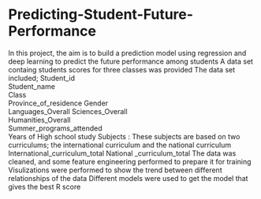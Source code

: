 # Predicting-Student-Future-Performance
In this project, the aim is to build a prediction model using regression and deep learning to predict the future performance among students
A data set containg students scores for three classes was provided
The data set included;
Student_id	
Student_name	
Class	
Province_of_residence	Gender	
Languages_Overall	Sciences_Overall	
Humanities_Overall	
Summer_programs_attended	
Years of High school study
Subjects : These subjects are based on two curriculums; the international curriculum and the national curriculum
International_curriculum_total
National _curriculum_total
The data was cleaned, and some feature engineering performed to prepare it for training
Visulizations were performed to show the trend between different relationships of the data
Different models were used to get the model that gives the best R score
